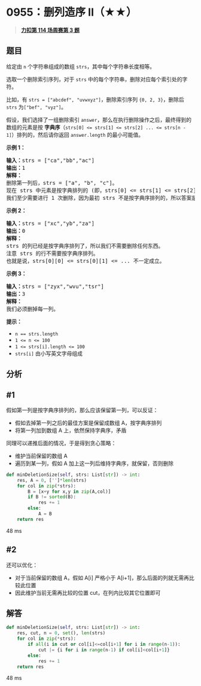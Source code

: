 # 0955：删列造序 II（★★）


> <u>**[力扣第 114 场周赛第 3 题](https://leetcode.cn/problems/delete-columns-to-make-sorted-ii/)**</u>

## 题目

<p>给定由 <code>n</code> 个字符串组成的数组 <code>strs</code>，其中每个字符串长度相等。</p>

<p>选取一个删除索引序列，对于 <code>strs</code> 中的每个字符串，删除对应每个索引处的字符。</p>

<p>比如，有 <code>strs = ["abcdef", "uvwxyz"]</code>，删除索引序列 <code>{0, 2, 3}</code>，删除后 <code>strs</code> 为<code>["bef", "vyz"]</code>。</p>

<p>假设，我们选择了一组删除索引 <code>answer</code>，那么在执行删除操作之后，最终得到的数组的元素是按 <strong>字典序</strong>（<code>strs[0] <= strs[1] <= strs[2] ... <= strs[n - 1]</code>）排列的，然后请你返回 <code>answer.length</code> 的最小可能值。</p>



<ol>
</ol>

<p><strong>示例 1：</strong></p>

<pre>
<strong>输入：</strong>strs = ["ca","bb","ac"]
<strong>输出：</strong>1
<strong>解释： </strong>
删除第一列后，strs = ["a", "b", "c"]。
现在 strs 中元素是按字典排列的 (即，strs[0] <= strs[1] <= strs[2])。
我们至少需要进行 1 次删除，因为最初 strs 不是按字典序排列的，所以答案是 1。
</pre>

<p><strong>示例 2：</strong></p>

<pre>
<strong>输入：</strong>strs = ["xc","yb","za"]
<strong>输出：</strong>0
<strong>解释：</strong>
strs 的列已经是按字典序排列了，所以我们不需要删除任何东西。
注意 strs 的行不需要按字典序排列。
也就是说，strs[0][0] <= strs[0][1] <= ... 不一定成立。
</pre>

<p><strong>示例 3：</strong></p>

<pre>
<strong>输入：</strong>strs = ["zyx","wvu","tsr"]
<strong>输出：</strong>3
<strong>解释：</strong>
我们必须删掉每一列。
</pre>



<p><strong>提示：</strong></p>

<ul>
<li><code>n == strs.length</code></li>
<li><code>1 <= n <= 100</code></li>
<li><code>1 <= strs[i].length <= 100</code></li>
<li><code>strs[i]</code> 由小写英文字母组成</li>
</ul>


## 分析

## #1

假如第一列是按字典序排列的，那么应该保留第一列，可以反证：
- 假如去掉第一列之后的最佳方案是保留成数组 A，按字典序排列
- 将第一列加到数组 A 上，依然保持字典序，矛盾

同理可以递推后面的情况，于是得到贪心策略：
- 维护当前保留的数组 A
- 遍历到某一列，假如 A 加上这一列后维持字典序，就保留，否则删除

```python
def minDeletionSize(self, strs: List[str]) -> int:
	res, A = 0, ['']*len(strs)
	for col in zip(*strs):
		B = [x+y for x,y in zip(A,col)]
		if B != sorted(B):
			res += 1
		else:
			A = B
	return res
```
48 ms

## #2

还可以优化：
- 对于当前保留的数组 A，假如 A[i] 严格小于 A[i+1]，那么后面的列就无需再比较此位置
- 因此维护当前无需再比较的位置 cut，在列内比较其它位置即可

## 解答

```python
def minDeletionSize(self, strs: List[str]) -> int:
	res, cut, n = 0, set(), len(strs)
	for col in zip(*strs):
		if all(i in cut or col[i]<=col[i+1] for i in range(n-1)):
			cut |= {i for i in range(n-1) if col[i]<col[i+1]}
		else:
			res += 1
	return res
```
48 ms

